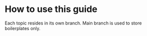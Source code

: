 # How to use this guide

Each topic resides in its own branch. Main branch is used to store boilerplates only.
